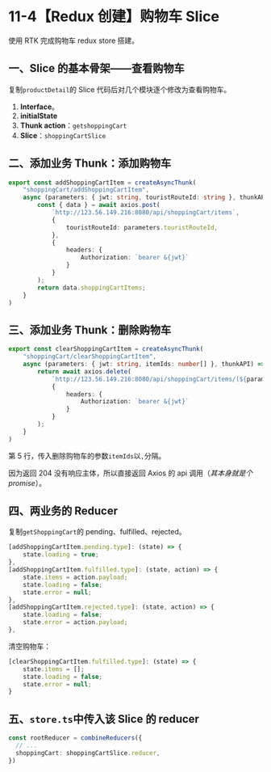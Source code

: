 # 11-4【Redux 创建】购物车 Slice

使用 RTK 完成购物车 redux store 搭建。



## 一、Slice 的基本骨架——查看购物车

复制`productDetail`的 Slice 代码后对几个模块逐个修改为查看购物车。

1. **Interface**。
2. **initialState**
3. **Thunk action**：`getshoppingCart`
4. **Slice**：`shoppingCartSlice`



## 二、添加业务 Thunk：添加购物车

```typescript
export const addShoppingCartItem = createAsyncThunk(
    "shoppingCart/addShoppingCartItem",
    async (parameters: { jwt: string, touristRouteId: string }, thunkAPI) => {
        const { data } = await axios.post(
            `http://123.56.149.216:8080/api/shoppingCart/items`,
            {
                touristRouteId: parameters.touristRouteId,
            }, 
            {
                headers: {
                    Authorization: `bearer &{jwt}`
                }
            }
        );
        return data.shoppingCartItems;
    }
)
```



## 三、添加业务 Thunk：删除购物车

```typescript
export const clearShoppingCartItem = createAsyncThunk(
    "shoppingCart/clearShoppingCartItem",
    async (parameters: { jwt: string, itemIds: number[] }, thunkAPI) => {
        return await axios.delete(
            `http://123.56.149.216:8080/api/shoppingCart/items/(${parameters.itemIds.join(",")})`,
            {
                headers: {
                    Authorization: `bearer &{jwt}`
                }
            }
        );
    }
)
```

第 5 行，传入删除购物车的参数`itemIds`以`,`分隔。

因为返回 204 没有响应主体，所以直接返回 Axios 的 api 调用（*其本身就是个 promise*）。



## 四、两业务的 Reducer

复制`getShoppingCart`的 pending、fulfilled、rejected。

```typescript
[addShoppingCartItem.pending.type]: (state) => {
	state.loading = true;
},
[addShoppingCartItem.fulfilled.type]: (state, action) => {
	state.items = action.payload;
	state.loading = false;
	state.error = null;
},
[addShoppingCartItem.rejected.type]: (state, action) => {
	state.loading = false;
	state.error = action.payload;
},
```



清空购物车：

```typescript
[clearShoppingCartItem.fulfilled.type]: (state) => {
    state.items = [];
    state.loading = false;
    state.error = null;
}
```



## 五、`store.ts`中传入该 Slice 的 reducer

```typescript
const rootReducer = combineReducers({
  // ...
  shoppingCart: shoppingCartSlice.reducer,
})
```

